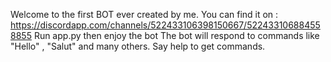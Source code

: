 Welcome to the first BOT ever created by me.
You can find it on : https://discordapp.com/channels/522433106398150667/522433106884558855
Run app.py then enjoy the bot
The bot will respond to commands like "Hello" , "Salut" and many others.
Say help to get commands.